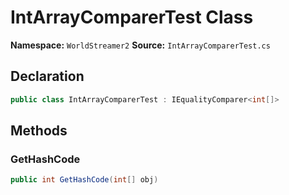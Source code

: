 # IntArrayComparerTest Class

**Namespace:** `WorldStreamer2`
**Source:** `IntArrayComparerTest.cs`

## Declaration

```csharp
public class IntArrayComparerTest : IEqualityComparer<int[]>
```

## Methods

### GetHashCode

```csharp
public int GetHashCode(int[] obj)
```

